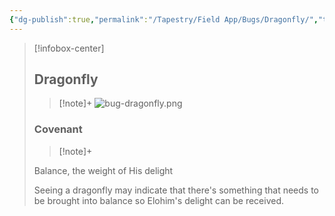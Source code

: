 ```yaml
---
{"dg-publish":true,"permalink":"/Tapestry/Field App/Bugs/Dragonfly/","title":"Dragonfly","tags":["covenants/animals/bugs"],"dgHomeLink":true,"dgEnableSearch":true}
---
```


> [!infobox-center] 
> ## Dragonfly
> > [!note]+
> ![bug-dragonfly.png](/img/user/File%20Vault/Field%20App/bugs/bug-dragonfly.png)
> ### Covenant
>> [!note]+ 
>  <p class="note first">Balance, the weight of His delight</p>
>  
><p class="note second"> Seeing a dragonfly may indicate that there's something that needs to be brought into balance so Elohim's delight can be received. </p>